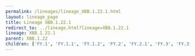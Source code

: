 ```yaml
---
permalink: /lineages/lineage_XBB.1.22.1.html
layout: lineage_page
title: Lineage XBB.1.22.1
redirect_to: ../lineage.html?lineage=XBB.1.22.1
lineage: XBB.1.22.1
parent: XBB.1.22
children: ['FY.1', 'FY.1.1', 'FY.1.2', 'FY.2', 'FY.2.1', 'FY.3', 'FY.3.1', 'FY.4.1', 'FY.4.1.1', 'FY.4.2', 'FY.5', 'FY.6', 'XBB.1.22.1']
---
```

